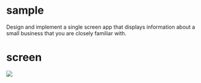 # sample
Design and implement a single screen app that displays information about a small business that you are closely familiar with.

# screen
<img src="https://user-images.githubusercontent.com/55019064/64475639-8264a400-d185-11e9-96a1-642ed4da5510.png">
